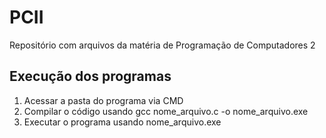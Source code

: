 # PCII
Repositório com arquivos da matéria de Programação de Computadores 2

## Execução dos programas
1. Acessar a pasta do programa via CMD 
2. Compilar o código usando gcc nome_arquivo.c -o nome_arquivo.exe
3. Executar o programa usando nome_arquivo.exe